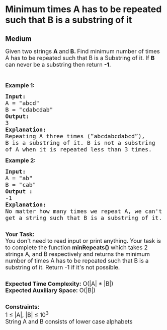 # Minimum times A has to be repeated such that B is a substring of it
##  Medium 
<div class="problem-statement">
                <p></p><p><span style="font-size:18px">Given two strings <strong>A </strong>and<strong> B. </strong>Find minimum number of times A has to be repeated such that B is a Substring of it. If <strong>B</strong> can never be a substring then return <strong>-1</strong>.</span></p>

<p>&nbsp;</p>

<p><span style="font-size:18px"><strong>Example 1:</strong></span></p>

<pre><span style="font-size:18px"><strong>Input:
</strong>A = "abcd"
B = "cdabcdab"
<strong>Output:
</strong>3
<strong>Explanation:</strong>
</span><span style="font-size:18px">Repeating A three times (“abcdabcdabcd”),
B is a substring of it. B is not a substring
of A when it is repeated less than 3 times.</span>
</pre>

<div><span style="font-size:18px"><strong>Example 2:</strong></span></div>

<pre><span style="font-size:18px"><strong>Input:
</strong>A = "ab"
B = "cab"
<strong>Output :</strong>
-1</span>
<span style="font-size:18px"><strong>Explanation:</strong>
No matter how many times we repeat A, we can't
get a string such that B is a substring of it.</span>
</pre>

<p><br>
<span style="font-size:18px"><strong>Your Task:&nbsp;&nbsp;</strong><br>
You don't need to read input or print anything. Your task is to complete the function <strong>minRepeats()</strong>&nbsp;which takes 2 strings A, and B respectively and returns the minimum number of times A has to be repeated such that B is a substring of it. Return -1 if it's not possible.</span></p>

<p><br>
<span style="font-size:18px"><strong>Expected Time Complexity:</strong> O(|A| * |B|)<br>
<strong>Expected Auxiliary Space:</strong> O(|B|)</span></p>

<div><br>
<span style="font-size:18px"><strong>Constraints:</strong><br>
1 ≤ |A|, |B| ≤ 10<sup>3</sup></span></div>

<div><span style="font-size:18px">String A and B consists of lower case alphabets</span></div>
 <p></p>
            </div>